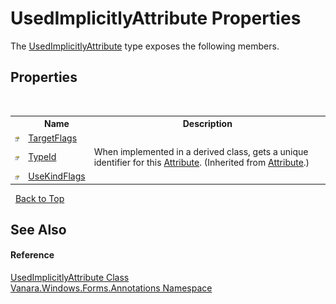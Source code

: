 # UsedImplicitlyAttribute Properties
 

The <a href="bf3873b6-02e9-eb7c-cf35-2ded974b1035">UsedImplicitlyAttribute</a> type exposes the following members.


## Properties
&nbsp;<table><tr><th></th><th>Name</th><th>Description</th></tr><tr><td>![Public property](media/pubproperty.gif "Public property")</td><td><a href="fa55bb39-1dfe-cf97-d502-74c898fade72">TargetFlags</a></td><td /></tr><tr><td>![Public property](media/pubproperty.gif "Public property")</td><td><a href="http://msdn2.microsoft.com/en-us/library/sa1bf03e" target="_blank">TypeId</a></td><td>
When implemented in a derived class, gets a unique identifier for this <a href="http://msdn2.microsoft.com/en-us/library/e8kc3626" target="_blank">Attribute</a>.
 (Inherited from <a href="http://msdn2.microsoft.com/en-us/library/e8kc3626" target="_blank">Attribute</a>.)</td></tr><tr><td>![Public property](media/pubproperty.gif "Public property")</td><td><a href="fe604c6d-80af-63ff-6739-027ab32c1877">UseKindFlags</a></td><td /></tr></table>&nbsp;
<a href="#usedimplicitlyattribute-properties">Back to Top</a>

## See Also


#### Reference
<a href="bf3873b6-02e9-eb7c-cf35-2ded974b1035">UsedImplicitlyAttribute Class</a><br /><a href="600255aa-5477-7018-00f3-14fce5adebc9">Vanara.Windows.Forms.Annotations Namespace</a><br />